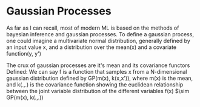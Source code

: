 # Gaussian Processes
As far as I can recall, most of modern ML is based on the methods of bayesian inference and gaussian processes. To define a gaussian process, one could imagine a multivariate normal distribution, generally defined by an input value x, and a distribution over the mean(x) and a covariate function(y, y')

The crux of gaussian processes are it's mean and its covariance functors
Defined: 
We can say f is a function that samples x from a N-dimensional gaussian distribution defined by GP(m(x), k(x,x')), where m(x) is the mean, and k(.,.) is the covariance function showing the euclidean relationship between the joint variable distribution of the different variables
    f(x) $\sim GP(m(x), k(.,.))
